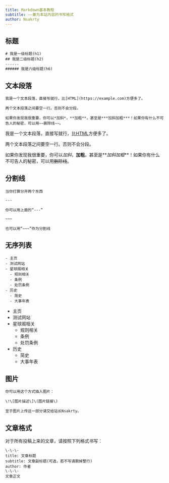 ```yaml
---
title: Markdown基本教程
subtitle: ——兼为本站内容的书写格式
author: Nsakrty
---
```

## 标题

```
# 我是一级标题(h1)
## 我是二级标题(h2)
......
###### 我是六级标题(h6)
```

## 文本段落

```
我是一个文本段落，直接写就行，比[HTML](https://example.com)方便多了。

两个文本段落之间要空一行。否则不会分段。

如果你发现我很重要，你可以*加斜*，**加粗**，甚至是***加斜加粗***！如果你有什么不可告人的秘密，可以用~~删除线~~。
```

我是一个文本段落，直接写就行，比[HTML](https://example.com)方便多了。

两个文本段落之间要空一行。否则不会分段。

如果你发现我很重要，你可以*加斜*，**加粗**，甚至是**_加斜加粗_**！如果你有什么不可告人的秘密，可以用~~删除线~~。

## 分割线

```
当你打算分开两个东西

---

你可以用上面的“---”

~~~

也可以用“~~~”作为分割线
```

## 无序列表

```
- 主页
- 测试网站
- 星球阁相关
  - 规则相关
  - 条例
  - 处罚条例
- 历史
  - 简史
  - 大事年表
```

- 主页
- 测试网站
- 星球阁相关
  - 规则相关
  - 条例
  - 处罚条例
- 历史
  - 简史
  - 大事年表

## 图片
```
你可以用这个方式插入图片：

\!\[图片描述\]\(图片链接\)

至于图片上传这一部分请交给站长Nsakrty。
```



## 文章格式

对于所有投稿上来的文章，请按照下列格式书写：

```
\-\-\-
title: 文章标题
subtitle: 文章副标题(可选，若不写请删掉整行)
author: 作者
\-\-\-
文章正文
```
